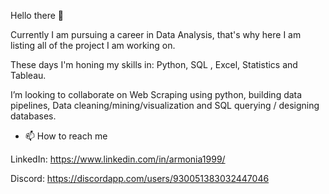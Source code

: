 Hello there 👋

Currently I am pursuing a career in Data Analysis, that's why here I am listing all of the project I am working on.

These days I'm honing my skills in: Python, SQL , Excel, Statistics and Tableau. 

I’m looking to collaborate on Web Scraping using python, building data pipelines, Data cleaning/mining/visualization and SQL querying / designing databases. 

- 📫 How to reach me 

LinkedIn: https://www.linkedin.com/in/armonia1999/ 

Discord: https://discordapp.com/users/930051383032447046
